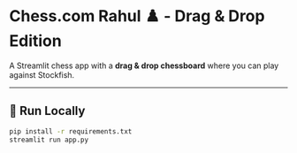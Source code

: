 # Chess.com Rahul ♟️ - Drag & Drop Edition

A Streamlit chess app with a **drag & drop chessboard** where you can play against Stockfish.

---

## 🚀 Run Locally
```bash
pip install -r requirements.txt
streamlit run app.py
